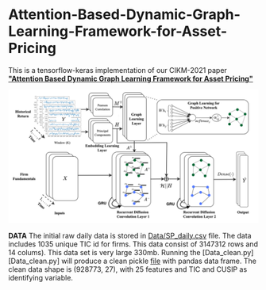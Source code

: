 # Attention-Based-Dynamic-Graph-Learning-Framework-for-Asset-Pricing
This is a tensorflow-keras implementation of our CIKM-2021 paper [**"Attention Based Dynamic Graph Learning Framework for Asset Pricing"**](https://dl.acm.org/doi/abs/10.1145/3459637.3482413)

 ![GitHub Dark](Figures/Attention_diffusion.png)



**DATA** 
The initial raw daily data is stored in [Data/SP_daily.csv](Data/SP_daily.csv) file. The data includes 1035 unique TIC id for firms. This data consist of 3147312 rows and 14 colums). This data set is very large 330mb. 
Running the [Data_clean.py][Data_clean.py] will produce a clean pickle [file](daily_clear_ret.pickle) with pandas data frame. 
The clean data shape is (928773, 27), with 25 features and TIC and CUSIP as identifying variable. 


